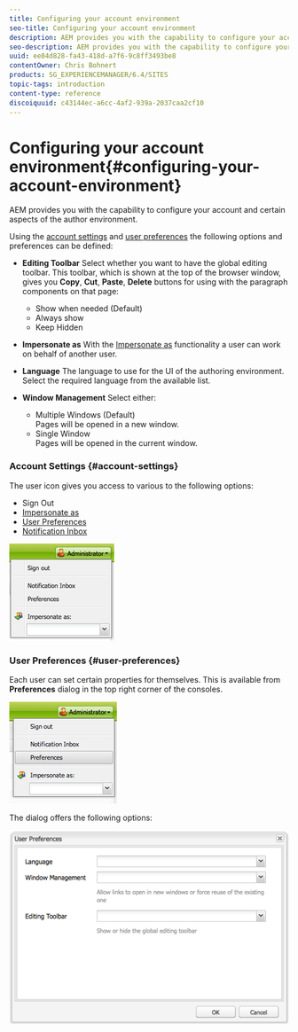 ```yaml
---
title: Configuring your account environment
seo-title: Configuring your account environment
description: AEM provides you with the capability to configure your account and certain aspects of the author environment.
seo-description: AEM provides you with the capability to configure your account and certain aspects of the author environment.
uuid: ee84d828-fa43-418d-a7f6-9c8ff3493be8
contentOwner: Chris Bohnert
products: SG_EXPERIENCEMANAGER/6.4/SITES
topic-tags: introduction
content-type: reference
discoiquuid: c43144ec-a6cc-4af2-939a-2037caa2cf10
---
```


# Configuring your account environment{#configuring-your-account-environment}

AEM provides you with the capability to configure your account and certain aspects of the author environment.

Using the [account settings](#accountsettings) and [user preferences](#userpreferences) the following options and preferences can be defined:

* **Editing Toolbar** 
  Select whether you want to have the global editing toolbar. This toolbar, which is shown at the top of the browser window, gives you **Copy**, **Cut**, **Paste**, **Delete** buttons for using with the paragraph components on that page:

    * Show when needed (Default)
    * Always show
    * Keep Hidden

* **Impersonate as** 
  With the [Impersonate as](../../../sites/administering/using/security.md#impersonating-another-user) functionality a user can work on behalf of another user.

* **Language** 
  The language to use for the UI of the authoring environment. Select the required language from the available list.  

* **Window Management** 
  Select either:

    * Multiple Windows (Default)  
      Pages will be opened in a new window.
    * Single Window  
      Pages will be opened in the current window.

### Account Settings {#account-settings}

The user icon gives you access to various to the following options:

* Sign Out
* [Impersonate as](../../../sites/administering/using/security.md#impersonating-another-user)
* [User Preferences](#userpreferences) 
* [Notification Inbox](../../../sites/classic-ui-authoring/using/author-env-inbox.md)

![](assets/chlimage_1-170.png)

### User Preferences {#user-preferences}

Each user can set certain properties for themselves. This is available from **Preferences** dialog in the top right corner of the consoles.

![](assets/screen_shot_2012-02-08at105033am.png)

The dialog offers the following options:

![](assets/chlimage_1-171.png)

